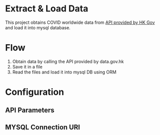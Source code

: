 # Extract & Load Data
This project obtains COVID worldwide data from [API provided by HK Gov](https://data.gov.hk/) and load it into mysql database.


# Flow
1. Obtain data by calling the API provided by data.gov.hk
2. Save it in a file
3. Read the files and load it into mysql DB using ORM



# Configuration

## API Parameters

## MYSQL Connection URI





